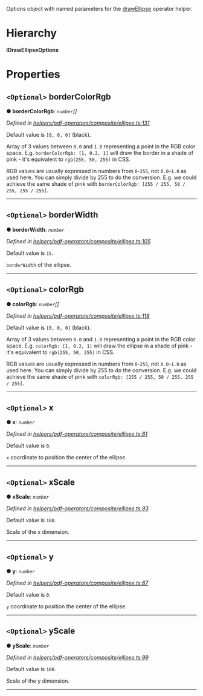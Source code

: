 

Options object with named parameters for the [drawEllipse](../modules/_helpers_pdf_operators_composite_ellipse_.md#drawellipse) operator helper.

# Hierarchy

**IDrawEllipseOptions**

# Properties

<a id="bordercolorrgb"></a>

## `<Optional>` borderColorRgb

**● borderColorRgb**: *`number`[]*

*Defined in [helpers/pdf-operators/composite/ellipse.ts:131](https://github.com/Hopding/pdf-lib/blob/10ef001/src/helpers/pdf-operators/composite/ellipse.ts#L131)*

Default value is `[0, 0, 0]` (black).

Array of 3 values between `0.0` and `1.0` representing a point in the RGB color space. E.g. `borderColorRgb: [1, 0.2, 1]` will draw the border in a shade of pink - it's equivalent to `rgb(255, 50, 255)` in CSS.

RGB values are usually expressed in numbers from `0`-`255`, not `0.0`-`1.0` as used here. You can simply divide by 255 to do the conversion. E.g. we could achieve the same shade of pink with `borderColorRgb: [255 / 255, 50 / 255, 255 / 255]`.

___
<a id="borderwidth"></a>

## `<Optional>` borderWidth

**● borderWidth**: *`number`*

*Defined in [helpers/pdf-operators/composite/ellipse.ts:105](https://github.com/Hopding/pdf-lib/blob/10ef001/src/helpers/pdf-operators/composite/ellipse.ts#L105)*

Default value is `15`.

`borderWidth` of the ellipse.

___
<a id="colorrgb"></a>

## `<Optional>` colorRgb

**● colorRgb**: *`number`[]*

*Defined in [helpers/pdf-operators/composite/ellipse.ts:118](https://github.com/Hopding/pdf-lib/blob/10ef001/src/helpers/pdf-operators/composite/ellipse.ts#L118)*

Default value is `[0, 0, 0]` (black).

Array of 3 values between `0.0` and `1.0` representing a point in the RGB color space. E.g. `colorRgb: [1, 0.2, 1]` will draw the ellipse in a shade of pink - it's equivalent to `rgb(255, 50, 255)` in CSS.

RGB values are usually expressed in numbers from `0`-`255`, not `0.0`-`1.0` as used here. You can simply divide by 255 to do the conversion. E.g. we could achieve the same shade of pink with `colorRgb: [255 / 255, 50 / 255, 255 / 255]`.

___
<a id="x"></a>

## `<Optional>` x

**● x**: *`number`*

*Defined in [helpers/pdf-operators/composite/ellipse.ts:81](https://github.com/Hopding/pdf-lib/blob/10ef001/src/helpers/pdf-operators/composite/ellipse.ts#L81)*

Default value is `0`.

`x` coordinate to position the center of the ellipse.

___
<a id="xscale"></a>

## `<Optional>` xScale

**● xScale**: *`number`*

*Defined in [helpers/pdf-operators/composite/ellipse.ts:93](https://github.com/Hopding/pdf-lib/blob/10ef001/src/helpers/pdf-operators/composite/ellipse.ts#L93)*

Default value is `100`.

Scale of the x dimension.

___
<a id="y"></a>

## `<Optional>` y

**● y**: *`number`*

*Defined in [helpers/pdf-operators/composite/ellipse.ts:87](https://github.com/Hopding/pdf-lib/blob/10ef001/src/helpers/pdf-operators/composite/ellipse.ts#L87)*

Default value is `0`.

`y` coordinate to position the center of the ellipse.

___
<a id="yscale"></a>

## `<Optional>` yScale

**● yScale**: *`number`*

*Defined in [helpers/pdf-operators/composite/ellipse.ts:99](https://github.com/Hopding/pdf-lib/blob/10ef001/src/helpers/pdf-operators/composite/ellipse.ts#L99)*

Default value is `100`.

Scale of the y dimension.

___

